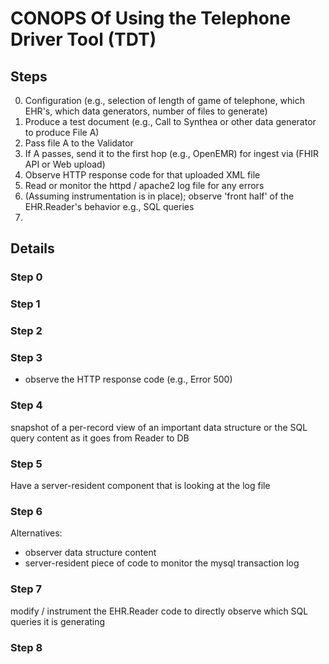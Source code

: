 # CONOPS Of Using the Telephone Driver Tool (TDT)

## Steps
0. Configuration (e.g., selection of length of game of telephone, which EHR's, which data generators, number of files to generate)
1. Produce a test document (e.g., Call to Synthea or other data generator to produce File A)
2. Pass file A to the Validator
3. If A passes, send it to the first hop (e.g., OpenEMR) for ingest via (FHIR API or Web upload)
4. Observe HTTP response code for that uploaded XML file
5. Read or monitor the httpd / apache2 log file for any errors 
6. (Assuming instrumentation is in place); observe 'front half' of the EHR.Reader's behavior e.g., SQL queries
7. 


## Details

### Step 0

### Step 1

### Step 2

### Step 3

- observe the HTTP response code (e.g., Error 500)

### Step 4 

snapshot of a per-record view of an important data structure or the SQL query content as it goes from Reader to DB

### Step 5

Have a server-resident component that is looking at the log file

### Step 6

Alternatives:
  - observer data structure content
  - server-resident piece of code to monitor the mysql transaction log

### Step 7

modify / instrument the EHR.Reader code to directly observe which SQL queries it is generating

### Step 8
